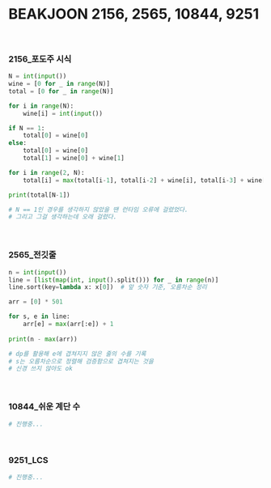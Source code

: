 # BEAKJOON 2156, 2565, 10844, 9251


​	

### 2156_포도주 시식

```python
N = int(input())
wine = [0 for _ in range(N)]
total = [0 for _ in range(N)]

for i in range(N):
    wine[i] = int(input())

if N == 1:
    total[0] = wine[0]
else:
    total[0] = wine[0]
    total[1] = wine[0] + wine[1]

for i in range(2, N):
    total[i] = max(total[i-1], total[i-2] + wine[i], total[i-3] + wine[i] + wine[i-1])

print(total[N-1])

# N == 1인 경우를 생각하지 않았을 땐 런타임 오류에 걸렸었다.
# 그리고 그걸 생각하는데 오래 걸렸다.
```

​	

### 2565_전깃줄

```python
n = int(input())
line = [list(map(int, input().split())) for _ in range(n)]
line.sort(key=lambda x: x[0])  # 앞 숫자 기준, 오름차순 정리

arr = [0] * 501

for s, e in line:
    arr[e] = max(arr[:e]) + 1
    
print(n - max(arr))

# dp를 활용해 e에 겹쳐지지 않은 줄의 수를 기록
# s는 오름차순으로 정렬해 검증함으로 겹쳐지는 것을
# 신경 쓰지 않아도 ok
```

​	

### 10844_쉬운 계단 수

```python
# 진행중...
```

​	

### 9251_LCS

```python
# 진행중...
```

​	


